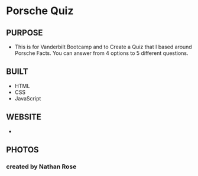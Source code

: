 # Porsche Quiz

## PURPOSE

- This is for Vanderbilt Bootcamp and to Create a Quiz that I based around Porsche Facts. You can answer from 4 options to 5 different questions.

## BUILT

- HTML
- CSS
- JavaScript

## WEBSITE

-

## PHOTOS

### created by Nathan Rose
